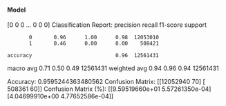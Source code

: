 #### Model
[0 0 0 ... 0 0 0]
Classification Report:
              precision    recall  f1-score   support

           0       0.96      1.00      0.98  12053010
           1       0.46      0.00      0.00    508421

    accuracy                           0.96  12561431
   macro avg       0.71      0.50      0.49  12561431
weighted avg       0.94      0.96      0.94  12561431

Accuracy: 0.9595244363480562
Confusion Matrix:
[[12052940       70]
 [  508361       60]]
Confusion Matrix (%):
[[9.59519660e+01 5.57261350e-04]
 [4.04699910e+00 4.77652586e-04]]

